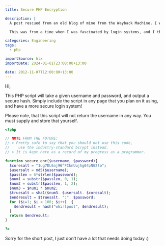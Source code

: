 ```yaml
---
title: Secure PHP Encryption

description: |
  A post rescued from an old blog of mine from the Wayback Machine. I was 14 when I wrote this, so it's a bit cringy.

  This was from a time when I was fascinated by login systems, and I thought I was a genius for using two salts and a hash algo nobody had heard of.

categories: Engineering
tags:
  - php

importSource: hlx
importDate: 2024-01-01T23:00:00+13:00

date: 2012-11-07T12:00:00+13:00
---
```


Hi,

This PHP script will take a given username and password, and output a secure hash. Simply include the script in any page that you plan on it using, and have a more secure login system!

Please note, that this script will not return the username in any way. You must supply and store that yourself.

```php
<?php

// NOTE FROM THE FUTURE:
// > Pretty safe to say that you should not use this code,
//    use the industry-standard bcrypt instead.
// > It is kept here as a record of my progress as a programmer.

function secure_enc($username, $password){
  $coresalt = "1ug7DL6aj96^FCknUujhg64pNG2!o";
  $usersalt = md5($username);
  $passlen = 6*strlen($password);
  $num1 = substr($passlen, 0, 1);
  $num2 = substr($passlen, 1, 2);
  $num3 = $num1 * $num2;
  $truesalt = sha1($num3. $usersalt. $coresalt);
  $endresult = $truesalt. ":". $password;
  for ($i=1; $i < 100; $i++)  {
    $endresult = hash("whirlpool", $endresult);
  }
  return $endresult;
}

?>
```

Sorry for the short post, I just don’t have a lot that needs doing today :)
